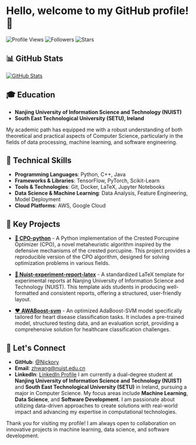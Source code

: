 # Hello, welcome to my GitHub profile! 👋

![Profile Views](https://komarev.com/ghpvc/?username=Nickory&color=blue) 
![Followers](https://img.shields.io/github/followers/Nickory?label=Followers&style=social) 
![Stars](https://img.shields.io/github/stars/Nickory?label=Stars&style=social)

## 📊 GitHub Stats
[![GitHub Stats](https://github-readme-stats.vercel.app/api?username=Nickory&show_icons=true&theme=radical)](https://github.com/Nickory)

## 🎓 Education
- **Nanjing University of Information Science and Technology (NUIST)**
- **South East Technological University (SETU), Ireland**

My academic path has equipped me with a robust understanding of both theoretical and practical aspects of Computer Science, particularly in the fields of data processing, machine learning, and software engineering.

## 🔧 Technical Skills
- **Programming Languages**: Python, C++, Java
- **Frameworks & Libraries**: TensorFlow, PyTorch, Scikit-Learn
- **Tools & Technologies**: Git, Docker, LaTeX, Jupyter Notebooks
- **Data Science & Machine Learning**: Data Analysis, Feature Engineering, Model Deployment
- **Cloud Platforms**: AWS, Google Cloud

## 📂 Key Projects

- **[🦔 CPO-python](https://github.com/Nickory/CPO-python)** - A Python implementation of the Crested Porcupine Optimizer (CPO), a novel metaheuristic algorithm inspired by the defensive mechanisms of the crested porcupine. This project provides a reproducible version of the CPO algorithm, designed for solving optimization problems in various fields.

- **[📄 Nuist-experiment-report-latex](https://github.com/Nickory/Nuist-experiment-report-latex)** - A standardized LaTeX template for experimental reports at Nanjing University of Information Science and Technology (NUIST). This template aids students in producing well-formatted and consistent reports, offering a structured, user-friendly layout.

- **[❤️ AWABoost-svm](https://github.com/Nickory/AWABoost-svm)** - An optimized AdaBoost-SVM model specifically tailored for heart disease classification tasks. It includes a pre-trained model, structured testing data, and an evaluation script, providing a comprehensive solution for healthcare classification challenges.

## 👥 Let's Connect
- **GitHub**: [@Nickory](https://github.com/Nickory)
- **Email**: [zhwang@nuist.edu.cn](mailto:zhwang@nuist.edu.cn)
- **LinkedIn**: [LinkedIn Profile](https://www.linkedin.com/in/Nickory)
I am currently a dual-degree student at **Nanjing University of Information Science and Technology (NUIST)** and **South East Technological University (SETU)** in Ireland, pursuing a major in Computer Science. My focus areas include **Machine Learning**, **Data Science**, and **Software Development**. I am passionate about utilizing data-driven approaches to create solutions with real-world impact and advancing my expertise in computational technologies.

Thank you for visiting my profile! I am always open to collaboration on innovative projects in machine learning, data science, and software development.
